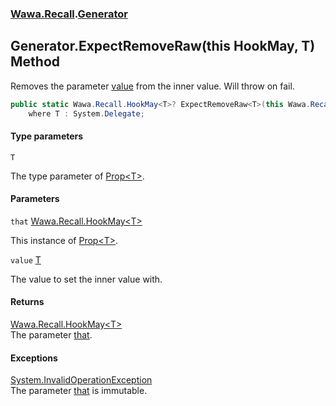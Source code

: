 ### [Wawa.Recall](Wawa.Recall.md 'Wawa.Recall').[Generator](Generator.md 'Wawa.Recall.Generator')

## Generator.ExpectRemoveRaw<T>(this HookMay<T>, T) Method

Removes the parameter [value](Generator.ExpectRemoveRaw{T}(HookMay{T},T).md#Wawa.Recall.Generator.ExpectRemoveRaw_T_(thisWawa.Recall.HookMay_T_,T).value 'Wawa.Recall.Generator.ExpectRemoveRaw<T>(this Wawa.Recall.HookMay<T>, T).value') from the inner value. Will throw on fail.

```csharp
public static Wawa.Recall.HookMay<T>? ExpectRemoveRaw<T>(this Wawa.Recall.HookMay<T> that, T value)
    where T : System.Delegate;
```
#### Type parameters

<a name='Wawa.Recall.Generator.ExpectRemoveRaw_T_(thisWawa.Recall.HookMay_T_,T).T'></a>

`T`

The type parameter of [Prop&lt;T&gt;](Prop{T}.md 'Wawa.Recall.Prop<T>').
#### Parameters

<a name='Wawa.Recall.Generator.ExpectRemoveRaw_T_(thisWawa.Recall.HookMay_T_,T).that'></a>

`that` [Wawa.Recall.HookMay&lt;](HookMay{T}.md 'Wawa.Recall.HookMay<T>')[T](Generator.ExpectRemoveRaw{T}(HookMay{T},T).md#Wawa.Recall.Generator.ExpectRemoveRaw_T_(thisWawa.Recall.HookMay_T_,T).T 'Wawa.Recall.Generator.ExpectRemoveRaw<T>(this Wawa.Recall.HookMay<T>, T).T')[&gt;](HookMay{T}.md 'Wawa.Recall.HookMay<T>')

This instance of [Prop&lt;T&gt;](Prop{T}.md 'Wawa.Recall.Prop<T>').

<a name='Wawa.Recall.Generator.ExpectRemoveRaw_T_(thisWawa.Recall.HookMay_T_,T).value'></a>

`value` [T](Generator.ExpectRemoveRaw{T}(HookMay{T},T).md#Wawa.Recall.Generator.ExpectRemoveRaw_T_(thisWawa.Recall.HookMay_T_,T).T 'Wawa.Recall.Generator.ExpectRemoveRaw<T>(this Wawa.Recall.HookMay<T>, T).T')

The value to set the inner value with.

#### Returns
[Wawa.Recall.HookMay&lt;](HookMay{T}.md 'Wawa.Recall.HookMay<T>')[T](Generator.ExpectRemoveRaw{T}(HookMay{T},T).md#Wawa.Recall.Generator.ExpectRemoveRaw_T_(thisWawa.Recall.HookMay_T_,T).T 'Wawa.Recall.Generator.ExpectRemoveRaw<T>(this Wawa.Recall.HookMay<T>, T).T')[&gt;](HookMay{T}.md 'Wawa.Recall.HookMay<T>')  
The parameter [that](Generator.ExpectRemoveRaw{T}(HookMay{T},T).md#Wawa.Recall.Generator.ExpectRemoveRaw_T_(thisWawa.Recall.HookMay_T_,T).that 'Wawa.Recall.Generator.ExpectRemoveRaw<T>(this Wawa.Recall.HookMay<T>, T).that').

#### Exceptions

[System.InvalidOperationException](https://docs.microsoft.com/en-us/dotnet/api/System.InvalidOperationException 'System.InvalidOperationException')  
The parameter [that](Generator.ExpectRemoveRaw{T}(HookMay{T},T).md#Wawa.Recall.Generator.ExpectRemoveRaw_T_(thisWawa.Recall.HookMay_T_,T).that 'Wawa.Recall.Generator.ExpectRemoveRaw<T>(this Wawa.Recall.HookMay<T>, T).that') is immutable.